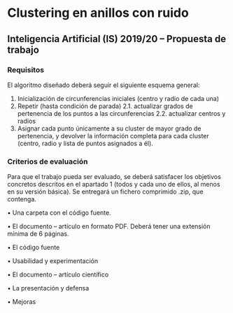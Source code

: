 # Clustering en anillos con ruido
## Inteligencia Artificial (IS) 2019/20 – Propuesta de trabajo

### Requisitos 

El algoritmo diseñado deberá seguir el siguiente esquema general:
1. Inicialización de circunferencias iniciales (centro y radio de cada una)
2. Repetir (hasta condición de parada)
2.1. actualizar grados de pertenencia de los puntos a las circunferencias
2.2. actualizar centros y radios
3. Asignar cada punto únicamente a su cluster de mayor grado de pertenencia, y devolver la información completa para cada cluster (centro, radio y lista de puntos asignados a él).


### Criterios de evaluación
Para que el trabajo pueda ser evaluado, se deberá satisfacer los objetivos concretos descritos en el apartado 1 (todos y cada uno de ellos, al menos en su versión básica). Se entregará un fichero comprimido .zip, que contenga.

• Una carpeta con el código fuente.

• El documento – artículo en formato PDF. Deberá tener una extensión mínima de 6 páginas.

• El código fuente 

• Usabilidad y experimentación 

• El documento – artículo científico 

• La presentación y defensa

• Mejoras
